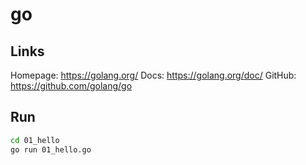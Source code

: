 # go

<!-- Source:  -->

## Links

Homepage: https://golang.org/
Docs: https://golang.org/doc/
GitHub: https://github.com/golang/go

## Run

```sh
cd 01_hello
go run 01_hello.go
```
